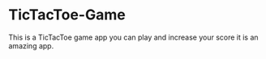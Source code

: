 # TicTacToe-Game
This is a TicTacToe game app
you can play and increase your score
it is an amazing app.
